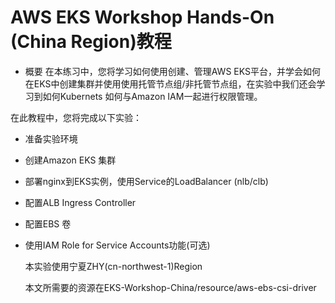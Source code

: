 # AWS EKS Workshop Hands-On (China Region)教程
* 概要
    在本练习中，您将学习如何使用创建、管理AWS EKS平台，并学会如何在EKS中创建集群并使用使用托管节点组/非托管节点组，在实验中我们还会学习到如何Kubernets 如何与Amazon IAM一起进行权限管理。
    
 在此教程中，您将完成以下实验：
  * 准备实验环境 
  * 创建Amazon EKS 集群
  * 部署nginx到EKS实例，使用Service的LoadBalancer (nlb/clb)
  * 配置ALB Ingress Controller 
  * 配置EBS 卷
  * 使用IAM Role for Service Accounts功能(可选)
  
    本实验使用宁夏ZHY(cn-northwest-1)Region
    
    本文所需要的资源在EKS-Workshop-China/resource/aws-ebs-csi-driver
 
